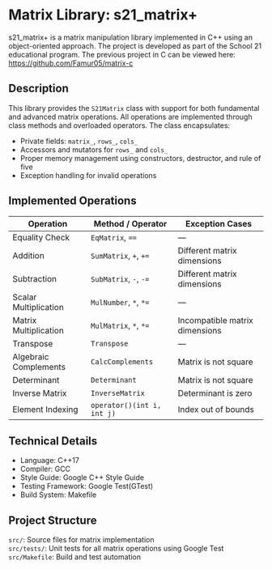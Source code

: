 # Matrix Library: s21_matrix+

s21_matrix+ is a matrix manipulation library implemented in C++ using an object-oriented approach. The project is developed as part of the School 21 educational program.
The previous project in C can be viewed here: https://github.com/Famur05/matrix-c

## Description

This library provides the `S21Matrix` class with support for both fundamental and advanced matrix operations. All operations are implemented through class methods and overloaded operators. The class encapsulates:

- Private fields: `matrix_`, `rows_`, `cols_`
- Accessors and mutators for `rows_` and `cols_`
- Proper memory management using constructors, destructor, and rule of five
- Exception handling for invalid operations

## Implemented Operations

| Operation                  | Method / Operator                | Exception Cases                          |
|---------------------------|----------------------------------|-------------------------------------------|
| Equality Check            | `EqMatrix`, `==`                | —                                         |
| Addition                  | `SumMatrix`, `+`, `+=`          | Different matrix dimensions               |
| Subtraction               | `SubMatrix`, `-`, `-=`          | Different matrix dimensions               |
| Scalar Multiplication     | `MulNumber`, `*`, `*=`          | —                                         |
| Matrix Multiplication     | `MulMatrix`, `*`, `*=`          | Incompatible matrix dimensions            |
| Transpose                 | `Transpose`                     | —                                         |
| Algebraic Complements     | `CalcComplements`               | Matrix is not square                      |
| Determinant               | `Determinant`                   | Matrix is not square                      |
| Inverse Matrix            | `InverseMatrix`                 | Determinant is zero                       |
| Element Indexing          | `operator()(int i, int j)`      | Index out of bounds                       |

## Technical Details

- Language: C++17
- Compiler: GCC
- Style Guide: Google C++ Style Guide
- Testing Framework: Google Test(GTest)
- Build System: Makefile

## Project Structure

`src/`: Source files for matrix implementation  
`src/tests/`: Unit tests for all matrix operations using Google Test  
`src/Makefile`: Build and test automation
